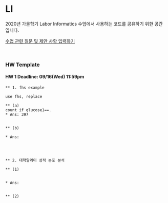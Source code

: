 # LI

2020년 가을학기 Labor Informatics 수업에서 사용하는 코드를 공유하기 위한 공간입니다.

[수업 관련 질문 및 제안 사항 입력하기](https://forms.gle/th48bwn25haPcjKu9)

<br>

### HW Template

#### HW 1 Deadline: 09/16(Wed) 11:59pm

```
** 1. fhs example

use fhs, replace

** (a)
count if glucose1==.
* Ans: 397


** (b)

* Ans:




** 2. 대학알리미 성적 분포 분석

** (1)


* Ans:


** (2)
```
